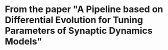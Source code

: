 # From the paper "A Pipeline based on Differential Evolution for Tuning Parameters of Synaptic Dynamics Models"
